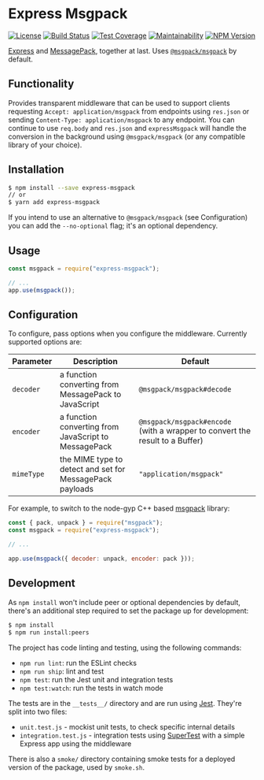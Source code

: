 Express Msgpack
===============

[![License](https://img.shields.io/github/license/textbook/express-msgpack.svg)](https://github.com/textbook/express-msgpack/blob/master/LICENSE)
[![Build Status](https://travis-ci.org/textbook/express-msgpack.svg?branch=master)](https://travis-ci.org/textbook/express-msgpack)
[![Test Coverage](https://api.codeclimate.com/v1/badges/e9a820ea77a01c1ba8bb/test_coverage)](https://codeclimate.com/github/textbook/express-msgpack/test_coverage)
[![Maintainability](https://api.codeclimate.com/v1/badges/e9a820ea77a01c1ba8bb/maintainability)](https://codeclimate.com/github/textbook/express-msgpack/maintainability)
[![NPM Version](https://img.shields.io/npm/v/express-msgpack.svg)](https://www.npmjs.com/package/express-msgpack)

[Express] and [MessagePack], together at last. Uses [`@msgpack/msgpack`][1] by default.

Functionality
-------------

Provides transparent middleware that can be used to support clients requesting
`Accept: application/msgpack` from endpoints using `res.json` or sending
`Content-Type: application/msgpack` to any endpoint. You can continue to use
`req.body` and `res.json` and `expressMsgpack` will handle the conversion in
the background using `@msgpack/msgpack` (or any compatible library of your
choice).

Installation
------------

```bash
$ npm install --save express-msgpack
// or
$ yarn add express-msgpack
```

If you intend to use an alternative to `@msgpack/msgpack` (see Configuration)
you can add the `--no-optional` flag; it's an optional dependency.

Usage
-----

```javascript
const msgpack = require("express-msgpack");

// ...
app.use(msgpack());
```

Configuration
-------------

To configure, pass options when you configure the middleware. Currently supported options are:

Parameter | Description | Default
----------|-------------|---------
`decoder` | a function converting from MessagePack to JavaScript | `@msgpack/msgpack#decode`
`encoder` | a function converting from JavaScript to MessagePack | `@msgpack/msgpack#encode` (with a wrapper to convert the result to a Buffer)
`mimeType` | the MIME type to detect and set for MessagePack payloads | `"application/msgpack"`

For example, to switch to the node-gyp C++ based [msgpack] library:

```javascript
const { pack, unpack } = require("msgpack");
const msgpack = require("express-msgpack");

// ...

app.use(msgpack({ decoder: unpack, encoder: pack }));
```

Development
-----------

As `npm install` won't include peer or optional dependencies by default,
there's an additional step required to set the package up for development:

```bash
$ npm install
$ npm run install:peers
```

The project has code linting and testing, using the following commands:

  - `npm run lint`: run the ESLint checks
  - `npm run ship`: lint and test
  - `npm test`: run the Jest unit and integration tests
  - `npm test:watch`: run the tests in watch mode

The tests are in the `__tests__/` directory and are run using [Jest]. They're
split into two files:

  - `unit.test.js` - mockist unit tests, to check specific internal details
  - `integration.test.js` - integration tests using [SuperTest] with a simple
    Express app using the middleware

There is also a `smoke/` directory containing smoke tests for a deployed
version of the package, used by `smoke.sh`.

[Express]: https://expressjs.com/
[Jest]: https://jestjs.io/
[MessagePack]: https://msgpack.org/
[msgpack]: https://www.npmjs.com/package/msgpack
[SuperTest]: https://github.com/visionmedia/supertest
[1]: https://www.npmjs.com/package/@msgpack/msgpack
